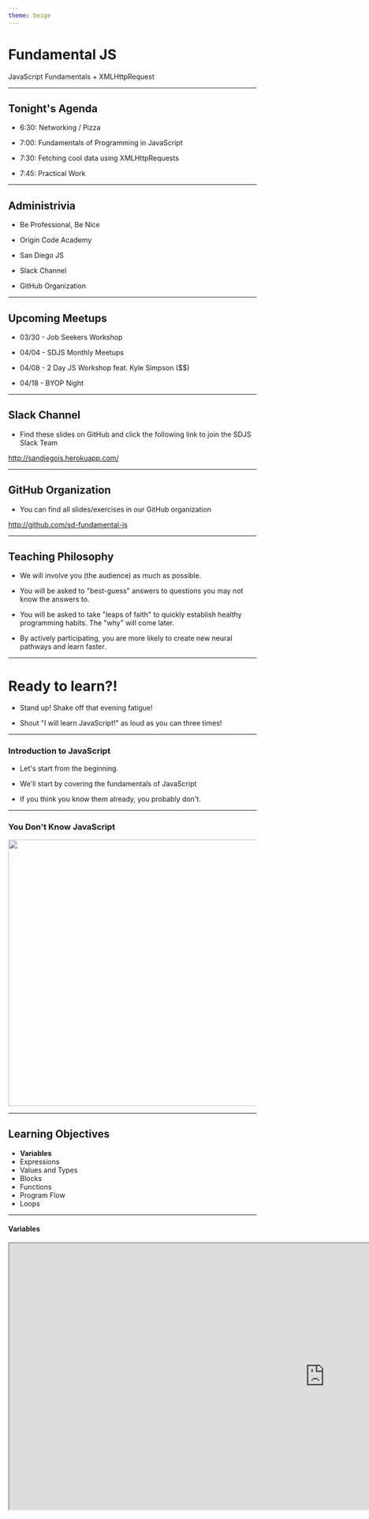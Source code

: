 ```yaml
---
theme: beige
---
```


# Fundamental JS

JavaScript Fundamentals + XMLHttpRequest

---

## Tonight's Agenda

* 6:30: Networking / Pizza

* 7:00: Fundamentals of Programming in JavaScript

* 7:30: Fetching cool data using XMLHttpRequests

* 7:45: Practical Work

---

## Administrivia

* Be Professional, Be Nice

* Origin Code Academy

* San Diego JS

* Slack Channel

* GitHub Organization

---

## Upcoming Meetups

* 03/30 - Job Seekers Workshop

* 04/04 - SDJS Monthly Meetups

* 04/08 - 2 Day JS Workshop feat. Kyle Simpson ($$)

* 04/18 - BYOP Night

---

## Slack Channel

* Find these slides on GitHub and click the following link to join the SDJS Slack Team

http://sandiegojs.herokuapp.com/

---

## GitHub Organization

* You can find all slides/exercises in our GitHub organization

http://github.com/sd-fundamental-js

---

## Teaching Philosophy

- We will involve you (the audience) as much as possible.

- You will be asked to "best-guess" answers to questions you may not know the answers to.

- You will be asked to take "leaps of faith" to quickly establish healthy programming habits. The "why" will come later.

- By actively participating, you are more likely to create new neural pathways and learn faster.

---

# Ready to learn?!

- Stand up! Shake off that evening fatigue!

- Shout "I will learn JavaScript!" as loud as you can three times!

---

### Introduction to JavaScript

- Let's start from the beginning.

- We'll start by covering the fundamentals of JavaScript

- If you think you know them already, you probably don't.

----

### You Don't Know JavaScript

<img src="/img/ydkjs.jpg" height="540" />

----

## Learning Objectives

* **Variables**
* Expressions
* Values and Types
* Blocks
* Functions
* Program Flow
* Loops

----

#### Variables

<iframe src="https://repl.it/G9Hk/1" height="540" width="1280" />

----

#### Variables

* You can learn more about the grammar surrounding variables in the Mozilla Developer Network (MDN).

https://developer.mozilla.org/en-US/docs/Web/JavaScript/Guide/Grammar_and_types

----

## Learning Objectives

* Variables
* **Expressions**
* Values and Types
* Blocks
* Functions
* Program Flow
* Loops

----

#### Expressions

<iframe src="https://repl.it/G9Ic/1" width="1280" height="540" />

----

#### Expressions

* You can find an exhaustive list of all expressions and operators on MDN.

https://developer.mozilla.org/en-US/docs/Web/JavaScript/Guide/Expressions_and_Operators

----

## Learning Objectives

* Variables
* Expressions
* **Values and Types**
* Blocks
* Functions
* Program Flow
* Loops

----

#### Values and Types

<iframe src="https://repl.it/G9MK/3" width="1280" height="540" />

----

## Learning Objectives

* Variables
* Expressions
* Values and Types
* **Blocks**
* Functions
* Program Flow
* Loops

----

#### Blocks

<iframe src="https://repl.it/G9NS/1" width="1280" height="540" />

----

## Learning Objectives

* Variables
* Expressions
* Values and Types
* Blocks
* **Functions**
* Program Flow
* Loops

----

#### Functions

<iframe src="https://repl.it/G9Or/2" width="1280" height="540" />

----

## Learning Objectives

* Variables
* Expressions
* Values and Types
* Blocks
* Functions
* **Program Flow**
* Loops

----

#### Program Flow

<iframe src="https://repl.it/G9P3/3" width="1280" height="540" />

----

## Learning Objectives

* Variables
* Expressions
* Values and Types
* Blocks
* Functions
* Program Flow
* **Loops**

----

#### Loops

<iframe src="https://repl.it/G9QT/1" width="1280" height="540" />

----

## Learning Objectives

* **Variables**
* **Expressions**
* **Values and Types**
* **Blocks**
* **Functions**
* **Program Flow**
* **Loops**

----

# Fin!

- We have prepared a set of 10 simple exercises to complete.

https://repl.it/classroom/invite/EBk2w8v

---

## Over to Jason for XMLHttpRequests!
